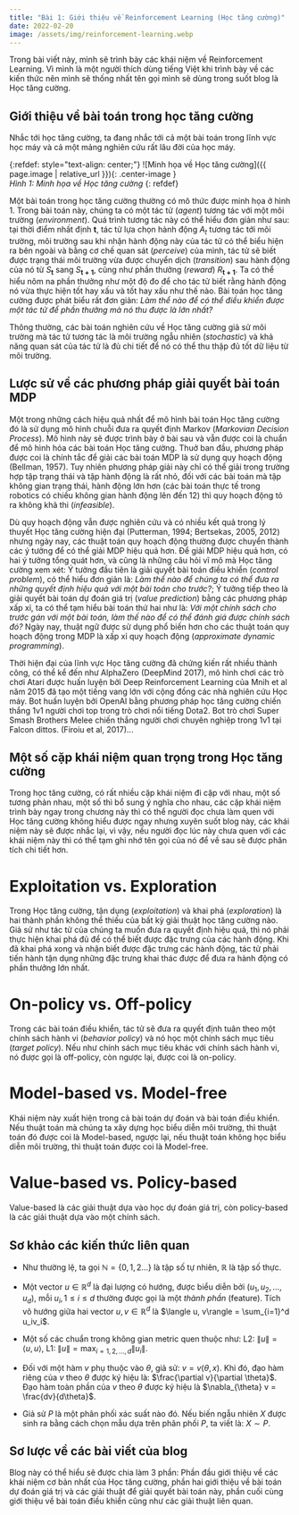 ```yaml
---
title: "Bài 1: Giới thiệu về Reinforcement Learning (Học tăng cường)"
date: 2022-02-20
image: /assets/img/reinforcement-learning.webp
---
```


Trong bài viết này, mình sẽ trình bày các khái niệm về Reinforcement Learning. Vì mình là một người thích dùng tiếng Việt khi trình bày về các kiến thức nên mình sẽ thống nhất tên gọi mình sẽ dùng trong suốt blog là Học tăng cường.

## Giới thiệu về bài toán trong học tăng cường
Nhắc tới học tăng cường, ta đang nhắc tới cả một bài toán trong lĩnh vực học máy và cả một mảng nghiên cứu rất lâu đời của học máy.

{:refdef: style="text-align: center;"}
  ![Minh họa về Học tăng cường]({{ page.image | relative_url }}){: .center-image }  
  *Hình 1: Minh họa về Học tăng cường* 
{: refdef}

Một bài toán trong học tăng cường thường có mô thức được minh họa ở hình 1. Trong bài toán này, chúng ta có một tác tử (*agent*) tương tác với một môi trường (*environment*). Quá trình tương tác này có thể hiểu đơn giản như sau: tại thời điểm nhất định $\boldsymbol{t}$, tác tử lựa chọn hành động $A_t$ tương tác tới môi trường, môi trường sau khi nhận hành động này của tác tử có thể biểu hiện ra bên ngoài và bằng cơ chế quan sát (*perceive*) của mình, tác tử sẽ biết được trạng thái môi trường vừa được chuyển dịch (*transition*) sau hành động của nó từ $S_\boldsymbol{t}$ sang $S_\boldsymbol{t+1}$, cũng như phần thưởng (*reward*) $R_\boldsymbol{t+1}$. Ta có thể hiểu nôm na phần thưởng như một độ đo để cho tác tử biết rằng hành động nó vừa thực hiện tốt hay xấu và tốt hay xấu như thế nào. Bài toán học tăng cường được phát biểu rất đơn giản: *Làm thể nào để có thể điều khiển được một tác tử để phần thưởng mà nó thu được là lớn nhất?*

Thông thường, các bài toán nghiên cứu về Học tăng cường giả sử môi trường mà tác tử tương tác là môi trường ngẫu nhiên (*stochastic*) và khả năng quan sát của tác tử là đủ chi tiết để nó có thể thu thập đủ tốt dữ liệu từ môi trường.

## Lược sử về các phương pháp giải quyết bài toán MDP
Một trong những cách hiệu quả nhất để mô hình bài toán Học tăng cường đó là sử dụng mô hình chuỗi đưa ra quyết định Markov (*Markovian Decision Process*). Mô hình này sẽ được trình bày ở bài sau và vẫn được coi là chuẩn để mô hình hóa các bài toán Học tăng cường. Thuở ban đầu, phương pháp được coi là chính tắc để giải các bài toán MDP là sử dụng quy hoạch động (Bellman, 1957). Tuy nhiên phương pháp giải này chỉ có thể giải trong trường hợp tập trạng thái và tập hành động là rất nhỏ, đối với các bài toán mà tập không gian trạng thái, hành động lớn hơn (các bài toán thực tế trong robotics có chiều không gian hành động lên đến 12) thì quy hoạch động tỏ ra không khả thi (*infeasible*). 

Dù quy hoạch động vẫn được nghiên cứu và có nhiều kết quả trong lý thuyết Học tăng cường hiện đại (Putterman, 1994; Bertsekas, 2005, 2012) nhưng ngày nay, các thuật toán quy hoạch động thường được chuyển thành các ý tưởng để có thể giải MDP hiệu quả hơn. Để giải MDP hiệu quả hơn, có hai ý tưởng tổng quát hơn, và cũng là những câu hỏi vĩ mô mà Học tăng cường xem xét: Ý tưởng đầu tiên là giải quyết bài toán điều khiển (*control problem*), có thể hiểu đơn giản là: *Làm thể nào để chúng ta có thể đưa ra những quyết định hiệu quả với một bài toán cho trước?*; Ý tưởng tiếp theo là giải quyết bài toán dự đoán giá trị (*value prediction*) bằng các phương pháp xấp xỉ, ta có thể tạm hiểu bài toán thứ hai như là: *Với một chính sách cho trước gán với một bài toán, làm thế nào để có thể đánh giá được chính sách đó?*
Ngày nay, thuật ngữ được sử dụng phổ biến hơn cho các thuật toán quy hoạch động trong MDP là xấp xỉ quy hoạch động (*approximate dynamic programming*).

Thời hiện đại của lĩnh vực Học tăng cường đã chứng kiến rất nhiều thành công, có thể kể đến như AlphaZero (DeepMind 2017), mô hình chơi các trò chơi Atari được huấn luyện bởi Deep Reinforcement Learning của Mnih et al năm 2015 đã tạo một tiếng vang lớn với cộng đồng các nhà nghiên cứu Học máy. Bot huấn luyện bởi OpenAI bằng phương pháp học tăng cường chiến thắng 1v1 người chơi top trong trò chơi nổi tiếng Dota2.
Bot trò chơi Super Smash Brothers Melee chiến thắng người chơi chuyên nghiệp trong 1v1 tại Falcon dittos. (Firoiu et al, 2017)...

## Một số cặp khái niệm quan trọng trong Học tăng cường
Trong học tăng cường, có rất nhiều cặp khái niệm đi cặp với nhau, một số tương phản nhau, một số thì bổ sung ý nghĩa cho nhau, các cặp khái niệm trình bày ngay trong chương này thì có thể người đọc chưa làm quen với Học tăng cường không hiểu được ngay nhưng xuyên suốt blog này, các khái niệm này sẽ được nhắc lại, vì vậy, nếu người đọc lúc này chưa quen với các khái niệm này thì có thể tạm ghi nhớ tên gọi của nó để về sau sẽ được phân tích chi tiết hơn.
# Exploitation vs. Exploration
Trong Học tăng cường, tận dụng (*exploitation*) và khai phá (*exploration*) là hai thành phần không thể thiếu của bất kỳ giải thuật học tăng cường nào. Giả sử như tác tử của chúng ta muốn đưa ra quyết định hiệu quả, thì nó phải thực hiện khai phá đủ để có thể biết được đặc trưng của các hành động. Khi đã khai phá xong và nhận biết được đặc trưng các hành động, tác tử phải tiến hành tận dụng những đặc trưng khai thác được để đưa ra hành động có phần thưởng lớn nhất.

# On-policy vs. Off-policy
Trong các bài toán điều khiển, tác tử sẽ đưa ra quyết định tuân theo một chính sách hành vi (*behavior policy*) và nó học một chính sách mục tiêu (*target policy*). Nếu như chính sách mục tiêu khác với chính sách hành vi, nó được gọi là off-policy, còn ngược lại, được coi là on-policy.

# Model-based vs. Model-free
Khái niệm này xuất hiện trong cả bài toán dự đoán và bài toán điều khiển. Nếu thuật toán mà chúng ta xây dựng học biểu diễn môi trường, thì thuật toán đó được coi là Model-based, ngược lại, nếu thuật toán không học biểu diễn môi trường, thì thuật toán được coi là Model-free.

# Value-based vs. Policy-based
Value-based là các giải thuật dựa vào học dự đoán giá trị, còn policy-based là các giải thuật dựa vào một chính sách.

## Sơ khảo các kiến thức liên quan
- Như thường lệ, ta gọi $\mathbb{N}=\{0,1,2\dots\}$ là tập số tự nhiên, $\mathbb{R}$ là tập số thực. 

- Một vector $u\in\mathbb{R}^d$ là đại lượng có hướng, được biểu diễn bởi $(u_1, u_2, \dots, u_d)$, mỗi $u_i, 1\leq i\leq d$ thường được gọi là một *thành phần* (feature). Tích vô hướng giữa hai vector $u, v\in\mathbb{R}^d$ là $\langle u, v\rangle = \sum_{i=1}^d u_iv_i$.

- Một số các chuẩn trong không gian metric quen thuộc như: L2: $\| u\| = \langle u, u\rangle$, L1: $\| u\| = \max_{i=1,2,\dots, d}\|u_i\|$.

- Đối với một hàm $v$ phụ thuộc vào $\theta$, giả sử: $v = v(\theta, x)$. Khi đó, đạo hàm riêng của $v$ theo $\theta$ được ký hiệu là: $\frac{\partial v}{\partial \theta}$. Đạo hàm toàn phần của $v$ theo $\theta$ được ký hiệu là $\nabla_{\theta} v = \frac{dv}{d\theta}$. 

- Giả sử $P$ là một phân phối xác suất nào đó. Nếu biến ngẫu nhiên $X$ được sinh ra bằng cách chọn mẫu dựa trên phân phối $P$, ta viết là: $X{\sim}P$.

## Sơ lược về các bài viết của blog
Blog này có thể hiểu sẽ được chia làm 3 phần: Phần đầu giới thiệu về các khái niệm cơ bản nhất của Học tăng cường, phần hai giới thiệu về bài toán dự đoán giá trị và các giải thuật để giải quyết bài toán này, phần cuối cùng giới thiệu về bài toán điều khiển cũng như các giải thuật liên quan.

<script type="text/x-mathjax-config">
    MathJax.Hub.Config({
      tex2jax: {
        skipTags: ['script', 'noscript', 'style', 'textarea', 'pre'],
        inlineMath: [['$','$']]
      }
    });
  </script>
  <script src="https://cdn.mathjax.org/mathjax/latest/MathJax.js?config=TeX-AMS-MML_HTMLorMML" type="text/javascript"></script>
